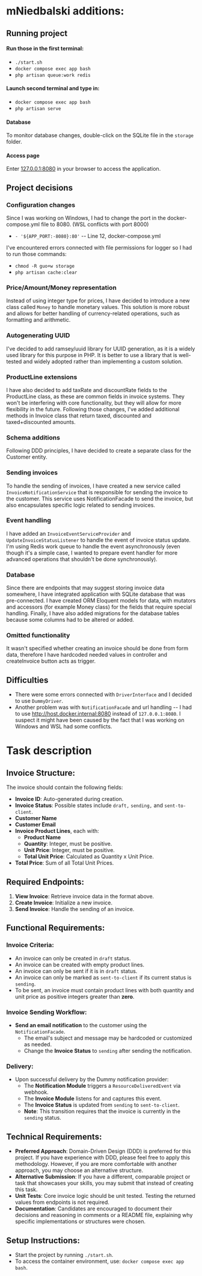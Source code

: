 # mNiedbalski additions:

## Running project

#### Run those in the first terminal:
* `./start.sh`
* `docker compose exec app bash` <br>
* `php artisan queue:work redis` <br>
#### Launch second terminal and type in:
* `docker compose exec app bash`
* `php artisan serve` <br>

#### Database
To monitor database changes, double-click on the SQLite file in the `storage` folder.

#### Access page

Enter [127.0.0.1:8080](http://127.0.0.1:8080) in your browser to access the application.

## Project decisions
### Configuration changes

Since I was working on Windows, I had to change the port in the docker-compose.yml file to 8080. (WSL conflicts with port 8000)
* `- '${APP_PORT:-8080}:80'` -- Line 12, docker-compose.yml

I've encountered errors connected with file permissions for logger so I had to run those commands:
* `chmod -R guo+w storage`
* `php artisan cache:clear`

### Price/Amount/Money representation
Instead of using integer type for prices, I have decided to introduce a new class called `Money` to handle monetary values.
This solution is more robust and allows for better handling of currency-related operations, such as formatting and arithmetic.

### Autogenerating UUID
I've decided to add ramsey/uuid library for UUID generation, as it is a widely used library for this purpose in PHP.
It is better to use a library that is well-tested and widely adopted rather than implementing a custom solution.

### ProductLine extensions
I have also decided to add taxRate and discountRate fields to the ProductLine class, as these are common fields in invoice systems.
They won't be interfering with core functionality, but they will allow for more flexibility in the future.
Following those changes, I've added additional methods in Invoice class that return taxed, discounted and taxed+discounted amounts.

### Schema additions
Following DDD principles, I have decided to create a separate class for the Customer entity.

### Sending invoices
To handle the sending of invoices, I have created a new service called `InvoiceNotificationService` that is responsible for sending the invoice to the customer.
This service uses NotificationFacade to send the invoice, but also encapsulates specific logic related to sending invoices.

### Event handling

I have added an `InvoiceEventServiceProvider` and `UpdateInvoiceStatusListener` to handle the event of invoice status update.
I'm using Redis work queue to handle the event asynchronously (even though it's a simple case, I wanted to prepare event handler for more advanced operations that shouldn't be done synchronously).

### Database

Since there are endpoints that may suggest storing invoice data somewhere, I have integrated application with SQLite database that was pre-connected.
I have created ORM Eloquent models for data, with mutators and accessors (for example Money class) for the fields that require special handling.
Finally, I have also added migrations for the database tables because some columns had to be altered or added.

### Omitted functionality

It wasn't specified whether creating an invoice should be done from form data, therefore I have hardcoded needed values in controller and createInvoice button acts as trigger.

## Difficulties

* There were some errors connected with `DriverInterface` and I decided to use `DummyDriver`. 
* Another problem was with `NotificationFacade` and url handling -- I had to use http://host.docker.internal:8080 instead of `127.0.0.1:8080`. 
I suspect it might have been caused by the fact that I was working on Windows and WSL had some conflicts.

# Task description

## Invoice Structure:

The invoice should contain the following fields:
* **Invoice ID**: Auto-generated during creation.
* **Invoice Status**: Possible states include `draft,` `sending,` and `sent-to-client`.
* **Customer Name** 
* **Customer Email** 
* **Invoice Product Lines**, each with:
  * **Product Name**
  * **Quantity**: Integer, must be positive. 
  * **Unit Price**: Integer, must be positive.
  * **Total Unit Price**: Calculated as Quantity x Unit Price. 
* **Total Price**: Sum of all Total Unit Prices.

## Required Endpoints:

1. **View Invoice**: Retrieve invoice data in the format above.
2. **Create Invoice**: Initialize a new invoice.
3. **Send Invoice**: Handle the sending of an invoice.

## Functional Requirements:

### Invoice Criteria:

* An invoice can only be created in `draft` status. 
* An invoice can be created with empty product lines. 
* An invoice can only be sent if it is in `draft` status. 
* An invoice can only be marked as `sent-to-client` if its current status is `sending`. 
* To be sent, an invoice must contain product lines with both quantity and unit price as positive integers greater than **zero**.

### Invoice Sending Workflow:

* **Send an email notification** to the customer using the `NotificationFacade`. 
  * The email's subject and message may be hardcoded or customized as needed. 
  * Change the **Invoice Status** to `sending` after sending the notification.

### Delivery:

* Upon successful delivery by the Dummy notification provider:
  * The **Notification Module** triggers a `ResourceDeliveredEvent` via webhook.
  * The **Invoice Module** listens for and captures this event.
  * The **Invoice Status** is updated from `sending` to `sent-to-client`.
  * **Note**: This transition requires that the invoice is currently in the `sending` status.

## Technical Requirements:

* **Preferred Approach**: Domain-Driven Design (DDD) is preferred for this project. If you have experience with DDD, please feel free to apply this methodology. However, if you are more comfortable with another approach, you may choose an alternative structure.
* **Alternative Submission**: If you have a different, comparable project or task that showcases your skills, you may submit that instead of creating this task.
* **Unit Tests**: Core invoice logic should be unit tested. Testing the returned values from endpoints is not required.
* **Documentation**: Candidates are encouraged to document their decisions and reasoning in comments or a README file, explaining why specific implementations or structures were chosen.

## Setup Instructions:

* Start the project by running `./start.sh`.
* To access the container environment, use: `docker compose exec app bash`.

